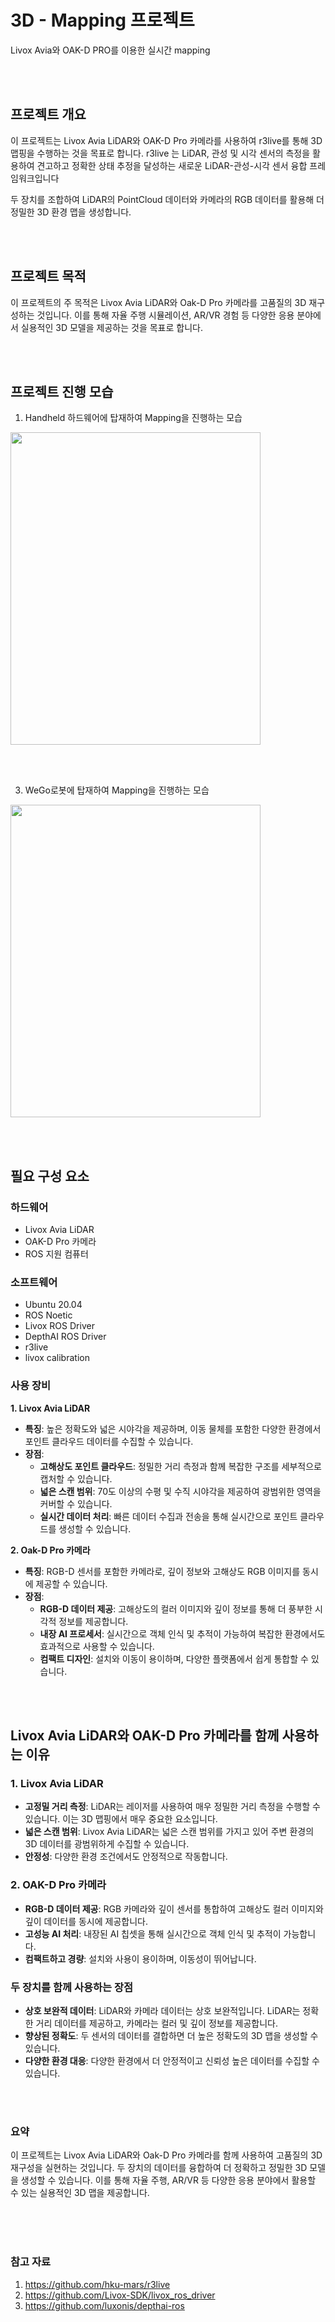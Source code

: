 # 3D - Mapping 프로젝트

Livox Avia와 OAK-D PRO를 이용한 실시간 mapping

<br><br>

## 프로젝트 개요

이 프로젝트는 Livox Avia LiDAR와 OAK-D Pro 카메라를 사용하여 r3live를 통해 3D 맵핑을 수행하는 것을 목표로 합니다. 
r3live 는 LiDAR, 관성 및 시각 센서의 측정을 활용하여 견고하고 정확한 상태 추정을 달성하는 새로운 LiDAR-관성-시각 센서 융합 프레임워크입니다

두 장치를 조합하여 LiDAR의 PointCloud 데이터와 카메라의 RGB 데이터를 활용해 더 정밀한 3D 환경 맵을 생성합니다.

<br><br>

## 프로젝트 목적

이 프로젝트의 주 목적은 Livox Avia LiDAR와 Oak-D Pro 카메라를 고품질의 3D 재구성하는 것입니다. 이를 통해 자율 주행 시뮬레이션, AR/VR 경험 등 다양한 응용 분야에서 실용적인 3D 모델을 제공하는 것을 목표로 합니다.

<br><br>

## 프로젝트 진행 모습

1. Handheld 하드웨어에 탑재하여 Mapping을 진행하는 모습
<img src="https://github.com/user-attachments/assets/cb155adb-03fa-4248-8c12-d5f06871df03" width="400" height="500"/>

<br><br>

3. WeGo로봇에 탑재하여 Mapping을 진행하는 모습
<img src="https://github.com/user-attachments/assets/1f4e357e-0b7d-4248-af88-2b68ab28e96c" width="400" height="500"/>


<br><br>


## 필요 구성 요소

### 하드웨어

- Livox Avia LiDAR
- OAK-D Pro 카메라
- ROS 지원 컴퓨터

### 소프트웨어

- Ubuntu 20.04
- ROS Noetic
- Livox ROS Driver
- DepthAI ROS Driver
- r3live
- livox calibration

### 사용 장비

**1. Livox Avia LiDAR**

- **특징**: 높은 정확도와 넓은 시야각을 제공하며, 이동 물체를 포함한 다양한 환경에서 포인트 클라우드 데이터를 수집할 수 있습니다.
- **장점**:
    - **고해상도 포인트 클라우드**: 정밀한 거리 측정과 함께 복잡한 구조를 세부적으로 캡처할 수 있습니다.
    - **넓은 스캔 범위**: 70도 이상의 수평 및 수직 시야각을 제공하여 광범위한 영역을 커버할 수 있습니다.
    - **실시간 데이터 처리**: 빠른 데이터 수집과 전송을 통해 실시간으로 포인트 클라우드를 생성할 수 있습니다.

**2. Oak-D Pro 카메라**

- **특징**: RGB-D 센서를 포함한 카메라로, 깊이 정보와 고해상도 RGB 이미지를 동시에 제공할 수 있습니다.
- **장점**:
    - **RGB-D 데이터 제공**: 고해상도의 컬러 이미지와 깊이 정보를 통해 더 풍부한 시각적 정보를 제공합니다.
    - **내장 AI 프로세서**: 실시간으로 객체 인식 및 추적이 가능하여 복잡한 환경에서도 효과적으로 사용할 수 있습니다.
    - **컴팩트 디자인**: 설치와 이동이 용이하며, 다양한 플랫폼에서 쉽게 통합할 수 있습니다.


<br><br>
    

## Livox Avia LiDAR와 OAK-D Pro 카메라를 함께 사용하는 이유

### 1. Livox Avia LiDAR

- **고정밀 거리 측정**: LiDAR는 레이저를 사용하여 매우 정밀한 거리 측정을 수행할 수 있습니다. 이는 3D 맵핑에서 매우 중요한 요소입니다.
- **넓은 스캔 범위**: Livox Avia LiDAR는 넓은 스캔 범위를 가지고 있어 주변 환경의 3D 데이터를 광범위하게 수집할 수 있습니다.
- **안정성**: 다양한 환경 조건에서도 안정적으로 작동합니다.

### 2. OAK-D Pro 카메라

- **RGB-D 데이터 제공**: RGB 카메라와 깊이 센서를 통합하여 고해상도 컬러 이미지와 깊이 데이터를 동시에 제공합니다.
- **고성능 AI 처리**: 내장된 AI 칩셋을 통해 실시간으로 객체 인식 및 추적이 가능합니다.
- **컴팩트하고 경량**: 설치와 사용이 용이하며, 이동성이 뛰어납니다.

### 두 장치를 함께 사용하는 장점

- **상호 보완적 데이터**: LiDAR와 카메라 데이터는 상호 보완적입니다. LiDAR는 정확한 거리 데이터를 제공하고, 카메라는 컬러 및 깊이 정보를 제공합니다.
- **향상된 정확도**: 두 센서의 데이터를 결합하면 더 높은 정확도의 3D 맵을 생성할 수 있습니다.
- **다양한 환경 대응**: 다양한 환경에서 더 안정적이고 신뢰성 높은 데이터를 수집할 수 있습니다.

<br><br>

### 요약

이 프로젝트는 Livox Avia LiDAR와 Oak-D Pro 카메라를 함께 사용하여 고품질의 3D 재구성을 실현하는 것입니다. 두 장치의 데이터를 융합하여 더 정확하고 정밀한 3D 모델을 생성할 수 있습니다. 이를 통해 자율 주행, AR/VR 등 다양한 응용 분야에서 활용할 수 있는 실용적인 3D 맵을 제공합니다.

<br><br><br>

### 참고 자료
1. https://github.com/hku-mars/r3live
2. https://github.com/Livox-SDK/livox_ros_driver
3. https://github.com/luxonis/depthai-ros

